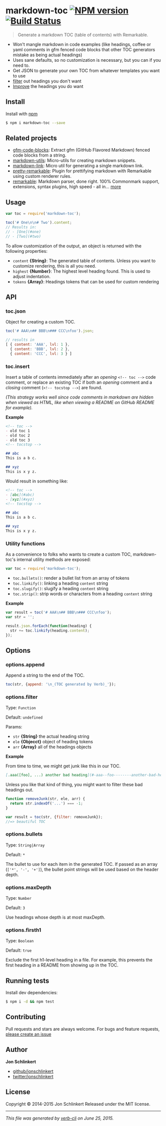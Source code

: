 # markdown-toc [![NPM version](https://badge.fury.io/js/markdown-toc.svg)](http://badge.fury.io/js/markdown-toc)  [![Build Status](https://travis-ci.org/jonschlinkert/markdown-toc.svg)](https://travis-ci.org/jonschlinkert/markdown-toc)

> Generate a markdown TOC (table of contents) with Remarkable.

* Won't mangle markdown in code examples (like headings, coffee or yaml comments in gfm fenced code blocks that other TOC generators mistake as being actual headings)
* Uses sane defaults, so no customization is necessary, but you can if you need to.
* Get JSON to generate your own TOC from whatever templates you want to use
* [filter](#filter-headings) out headings you don't want
* [Improve](#titleize) the headings you do want

## Install

Install with [npm](https://www.npmjs.com/)

```sh
$ npm i markdown-toc --save
```

## Related projects

* [gfm-code-blocks](https://github.com/jonschlinkert/gfm-code-blocks): Extract gfm (GitHub Flavored Markdown) fenced code blocks from a string.
* [markdown-utils](https://github.com/jonschlinkert/markdown-utils): Micro-utils for creating markdown snippets.
* [markdown-link](https://github.com/jonschlinkert/markdown-link): Micro util for generating a single markdown link.
* [pretty-remarkable](https://github.com/jonschlinkert/pretty-remarkable): Plugin for prettifying markdown with Remarkable using custom renderer rules.
* [remarkable](https://github.com/jonschlinkert/remarkable): Markdown parser, done right. 100% Commonmark support, extensions, syntax plugins, high speed - all in… [more](https://github.com/jonschlinkert/remarkable)

## Usage

```js
var toc = require('markdown-toc');

toc('# One\n\n# Two').content;
// Results in:
// - [One](#one)
// - [Two](#two)
```

To allow customization of the output, an object is returned with the following properties:

* `content` **{String}**: The generated table of contents. Unless you want to customize rendering, this is all you need.
* `highest` **{Number}**: The highest level heading found. This is used to adjust indentation.
* `tokens` **{Array}**: Headings tokens that can be used for custom rendering

## API

### toc.json

Object for creating a custom TOC.

```js
toc('# AAA\n## BBB\n### CCC\nfoo').json;

// results in
[ { content: 'AAA', lvl: 1 },
  { content: 'BBB', lvl: 2 },
  { content: 'CCC', lvl: 3 } ]
```

### toc.insert

Insert a table of contents immediately after an _opening_ `<!-- toc -->` code comment, or replace an existing TOC if both an _opening_ comment and a _closing_ comment (`<!-- tocstop -->`) are found.

_(This strategy works well since code comments in markdown are hidden when viewed as HTML, like when viewing a README on GitHub README for example)._

**Example**

```markdown
<!-- toc -->
- old toc 1
- old toc 2
- old toc 3
<!-- tocstop -->

## abc
This is a b c.

## xyz
This is x y z.
```

Would result in something like:

```markdown
<!-- toc -->
- [abc](#abc)
- [xyz](#xyz)
<!-- tocstop -->

## abc
This is a b c.

## xyz
This is x y z.
```

### Utility functions

As a convenience to folks who wants to create a custom TOC, markdown-toc's internal utility methods are exposed:

```js
var toc = require('markdown-toc');
```

* `toc.bullets()`: render a bullet list from an array of tokens
* `toc.linkify()`: linking a heading `content` string
* `toc.slugify()`: slugify a heading `content` string
* `toc.strip()`: strip words or characters from a heading `content` string

**Example**

```js
var result = toc('# AAA\n## BBB\n### CCC\nfoo');
var str = '';

result.json.forEach(function(heading) {
  str += toc.linkify(heading.content);
});
```

## Options

### options.append

Append a string to the end of the TOC.

```js
toc(str, {append: '\n_(TOC generated by Verb)_'});
```

### options.filter

Type: `Function`

Default: `undefined`

Params:

* `str` **{String}** the actual heading string
* `ele` **{Objecct}** object of heading tokens
* `arr` **{Array}** all of the headings objects

**Example**

From time to time, we might get junk like this in our TOC.

```markdown
[.aaa([foo], ...) another bad heading](#-aaa--foo--------another-bad-heading)
```

Unless you like that kind of thing, you might want to filter these bad headings out.

```js
function removeJunk(str, ele, arr) {
  return str.indexOf('...') === -1;
}

var result = toc(str, {filter: removeJunk});
//=> beautiful TOC
```

### options.bullets

Type: `String|Array`

Default: `*`

The bullet to use for each item in the generated TOC. If passed as an array (`['*', '-', '+']`), the bullet point strings will be used based on the header depth.

### options.maxDepth

Type: `Number`

Default: `3`

Use headings whose depth is at most maxDepth.

### options.firsth1

Type: `Boolean`

Default: `true`

Exclude the first h1-level heading in a file. For example, this prevents the first heading in a README from showing up in the TOC.

## Running tests

Install dev dependencies:

```sh
$ npm i -d && npm test
```

## Contributing

Pull requests and stars are always welcome. For bugs and feature requests, [please create an issue](https://github.com/jonschlinkert/markdown-toc/issues/new)

## Author

**Jon Schlinkert**

+ [github/jonschlinkert](https://github.com/jonschlinkert)
+ [twitter/jonschlinkert](http://twitter.com/jonschlinkert)

## License

Copyright © 2014-2015 Jon Schlinkert
Released under the MIT license.

***

_This file was generated by [verb-cli](https://github.com/assemble/verb-cli) on June 25, 2015._